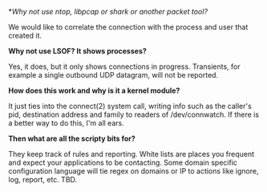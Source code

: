 **Why not use ntop, libpcap or *shark or another packet tool?**

We would like to correlate the connection with the process and user that created it.

**Why not use LSOF? It shows processes?**

Yes, it does, but it only shows connections in progress.  Transients, for example a single outbound UDP datagram, will not be reported.

**How does this work and why is it a kernel module?**

It just ties into the connect(2) system call, writing info such as the caller's pid, destination address and family to readers of /dev/connwatch.  If there is a better way to do this, I'm all ears.

**Then what are all the scripty bits for?**

They keep track of rules and reporting. White lists are places you frequent and expect your applications to be contacting.  Some domain specific configuration language will tie regex on domains or IP to actions like ignore, log, report, etc.  TBD.
